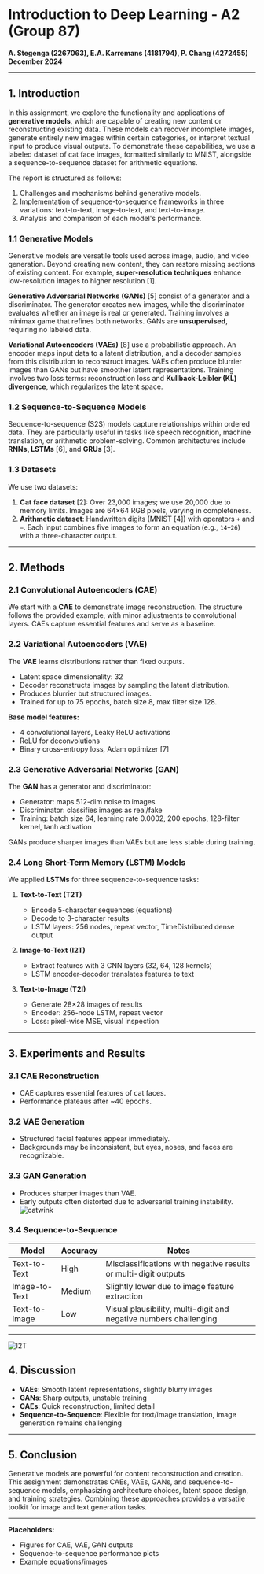 # Introduction to Deep Learning - A2 (Group 87)
**A. Stegenga (2267063), E.A. Karremans (4181794), P. Chang (4272455)**
**December 2024**

---

## 1. Introduction

In this assignment, we explore the functionality and applications of **generative models**, which are capable of creating new content or reconstructing existing data. These models can recover incomplete images, generate entirely new images within certain categories, or interpret textual input to produce visual outputs. To demonstrate these capabilities, we use a labeled dataset of cat face images, formatted similarly to MNIST, alongside a sequence-to-sequence dataset for arithmetic equations.

The report is structured as follows:
1. Challenges and mechanisms behind generative models.
2. Implementation of sequence-to-sequence frameworks in three variations: text-to-text, image-to-text, and text-to-image.
3. Analysis and comparison of each model's performance.

### 1.1 Generative Models

Generative models are versatile tools used across image, audio, and video generation. Beyond creating new content, they can restore missing sections of existing content. For example, **super-resolution techniques** enhance low-resolution images to higher resolution [1].

**Generative Adversarial Networks (GANs)** [5] consist of a generator and a discriminator. The generator creates new images, while the discriminator evaluates whether an image is real or generated. Training involves a minimax game that refines both networks. GANs are **unsupervised**, requiring no labeled data.

**Variational Autoencoders (VAEs)** [8] use a probabilistic approach. An encoder maps input data to a latent distribution, and a decoder samples from this distribution to reconstruct images. VAEs often produce blurrier images than GANs but have smoother latent representations. Training involves two loss terms: reconstruction loss and **Kullback-Leibler (KL) divergence**, which regularizes the latent space.

### 1.2 Sequence-to-Sequence Models

Sequence-to-sequence (S2S) models capture relationships within ordered data. They are particularly useful in tasks like speech recognition, machine translation, or arithmetic problem-solving. Common architectures include **RNNs, LSTMs** [6], and **GRUs** [3].

### 1.3 Datasets

We use two datasets:

1. **Cat face dataset** [2]: Over 23,000 images; we use 20,000 due to memory limits. Images are 64×64 RGB pixels, varying in completeness.
2. **Arithmetic dataset**: Handwritten digits (MNIST [4]) with operators `+` and `−`. Each input combines five images to form an equation (e.g., `14+26`) with a three-character output.

---

## 2. Methods

### 2.1 Convolutional Autoencoders (CAE)

We start with a **CAE** to demonstrate image reconstruction. The structure follows the provided example, with minor adjustments to convolutional layers. CAEs capture essential features and serve as a baseline.

### 2.2 Variational Autoencoders (VAE)

The **VAE** learns distributions rather than fixed outputs.
- Latent space dimensionality: 32
- Decoder reconstructs images by sampling the latent distribution.
- Produces blurrier but structured images.
- Trained for up to 75 epochs, batch size 8, max filter size 128.

**Base model features:**
- 4 convolutional layers, Leaky ReLU activations
- ReLU for deconvolutions
- Binary cross-entropy loss, Adam optimizer [7]

### 2.3 Generative Adversarial Networks (GAN)

The **GAN** has a generator and discriminator:
- Generator: maps 512-dim noise to images
- Discriminator: classifies images as real/fake
- Training: batch size 64, learning rate 0.0002, 200 epochs, 128-filter kernel, tanh activation

GANs produce sharper images than VAEs but are less stable during training.

### 2.4 Long Short-Term Memory (LSTM) Models

We applied **LSTMs** for three sequence-to-sequence tasks:

1. **Text-to-Text (T2T)**
   - Encode 5-character sequences (equations)
   - Decode to 3-character results
   - LSTM layers: 256 nodes, repeat vector, TimeDistributed dense output

2. **Image-to-Text (I2T)**
   - Extract features with 3 CNN layers (32, 64, 128 kernels)
   - LSTM encoder-decoder translates features to text

3. **Text-to-Image (T2I)**
   - Generate 28×28 images of results
   - Encoder: 256-node LSTM, repeat vector
   - Loss: pixel-wise MSE, visual inspection

---

## 3. Experiments and Results

### 3.1 CAE Reconstruction

- CAE captures essential features of cat faces.
- Performance plateaus after ~40 epochs.

### 3.2 VAE Generation

- Structured facial features appear immediately.
- Backgrounds may be inconsistent, but eyes, noses, and faces are recognizable.

### 3.3 GAN Generation

- Produces sharper images than VAE.
- Early outputs often distorted due to adversarial training instability.
![catwink](../img/portfolio/IDL/DL_Ass2_lat_spce.png)

### 3.4 Sequence-to-Sequence

| Model | Accuracy | Notes |
|-------|---------|-------|
| Text-to-Text | High | Misclassifications with negative results or multi-digit outputs |
| Image-to-Text | Medium | Slightly lower due to image feature extraction |
| Text-to-Image | Low | Visual plausibility, multi-digit and negative numbers challenging |

---
![I2T](../img/portfolio/IDL/DL_ass2_I2T.png)
## 4. Discussion

- **VAEs**: Smooth latent representations, slightly blurry images
- **GANs**: Sharp outputs, unstable training
- **CAEs**: Quick reconstruction, limited detail
- **Sequence-to-Sequence**: Flexible for text/image translation, image generation remains challenging

---

## 5. Conclusion

Generative models are powerful for content reconstruction and creation. This assignment demonstrates CAEs, VAEs, GANs, and sequence-to-sequence models, emphasizing architecture choices, latent space design, and training strategies. Combining these approaches provides a versatile toolkit for image and text generation tasks.

---

**Placeholders:**
- Figures for CAE, VAE, GAN outputs
- Sequence-to-sequence performance plots
- Example equations/images

